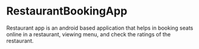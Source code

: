 # RestaurantBookingApp
Restaurant app is an android based application that helps in booking seats online in a restaurant, viewing menu, and check the ratings of the restaurant.
